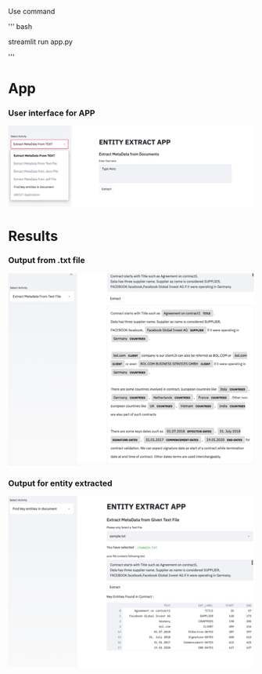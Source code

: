

Use command 

''' bash

streamlit run app.py

'''
# App 

### User interface for APP

!["User Interface"](images/img1.png)


# Results

### Output from .txt file

!["User Interface"](images/img2.png)

### Output for entity extracted

!["User Interface"](images/img3.png)
